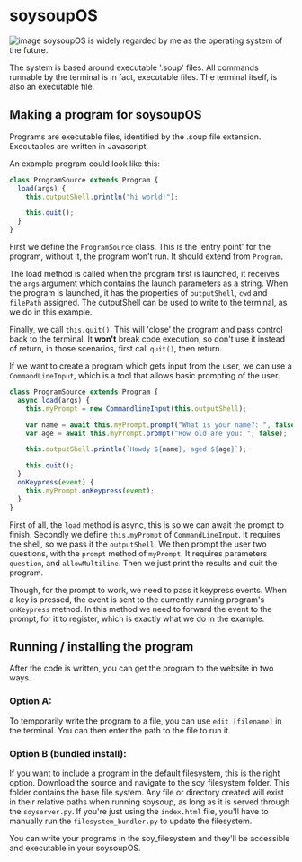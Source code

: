# soysoupOS

![image](https://github.com/user-attachments/assets/05a70bb9-92f2-4045-8c74-f6cc2d05c1e0)
soysoupOS is widely regarded by me as the operating system of the future.

The system is based around executable '.soup' files. All commands runnable by the terminal is in fact, executable files. The terminal itself, is also an executable file.

## Making a program for soysoupOS

Programs are executable files, identified by the .soup file extension. Executables are written in Javascript.

An example program could look like this:

```js
class ProgramSource extends Program {
  load(args) {
    this.outputShell.println("hi world!");

    this.quit();
  }
}
```

First we define the `ProgramSource` class. This is the 'entry point' for the program, without it, the program won't run. It should extend from `Program`.

The load method is called when the program first is launched, it receives the `args` argument which contains the launch parameters as a string. When the program is launched, it has the properties of `outputShell`, `cwd` and `filePath` assigned. The outputShell can be used to write to the terminal, as we do in this example.

Finally, we call `this.quit()`. This will 'close' the program and pass control back to the terminal. It **won't** break code execution, so don't use it instead of return, in those scenarios, first call `quit()`, then return.

If we want to create a program which gets input from the user, we can use a `CommandLineInput`, which is a tool that allows basic prompting of the user.

```js
class ProgramSource extends Program {
  async load(args) {
    this.myPrompt = new CommandlineInput(this.outputShell);

    var name = await this.myPrompt.prompt("What is your name?: ", false);
    var age = await this.myPrompt.prompt("How old are you: ", false);

    this.outputShell.println(`Howdy ${name}, aged ${age}`);

    this.quit();
  }
  onKeypress(event) {
    this.myPrompt.onKeypress(event);
  }
}
```

First of all, the `load` method is async, this is so we can await the prompt to finish.
Secondly we define `this.myPrompt` of `CommandLineInput`. It requires the shell, so we pass it the `outputShell`.
We then prompt the user two questions, with the `prompt` method of `myPrompt`. It requires parameters `question`, and `allowMultiline`.
Then we just print the results and quit the program.

Though, for the prompt to work, we need to pass it keypress events. When a key is pressed, the event is sent to the currently running program's `onKeypress` method. In this method we need to forward the event to the prompt, for it to register, which is exactly what we do in the example.

## Running / installing the program

After the code is written, you can get the program to the website in two ways.

### Option A:

To temporarily write the program to a file, you can use `edit [filename]` in the terminal. You can then enter the path to the file to run it.

### Option B (bundled install):

If you want to include a program in the default filesystem, this is the right option.
Download the source and navigate to the soy_filesystem folder. This folder contains the base file system. Any file or directory created will exist in their relative paths when running soysoup, as long as it is served through the `soyserver.py`. If you're just using the `index.html` file, you'll have to manually run the `filesystem_bundler.py` to update the filesystem.

You can write your programs in the soy_filesystem and they'll be accessible and executable in your soysoupOS.
